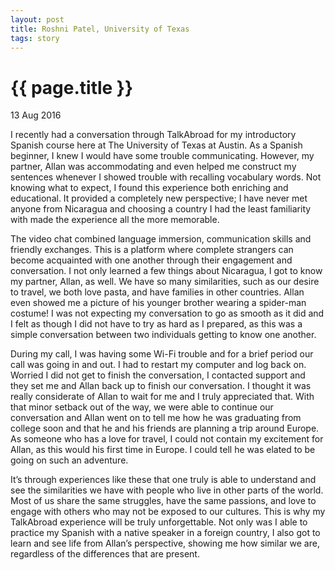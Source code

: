```yaml
---
layout: post
title: Roshni Patel, University of Texas
tags: story
---
```


# {{ page.title }}

13 Aug 2016

I recently had a conversation through TalkAbroad for my introductory Spanish course here at The University of Texas at Austin. As a Spanish beginner, I knew I would have some trouble communicating. However, my partner, Allan was accommodating and even helped me construct my sentences whenever I showed trouble with recalling vocabulary words. Not knowing what to expect, I found this experience both enriching and educational. It provided a completely new perspective; I have never met anyone from Nicaragua and choosing a country I had the least familiarity with made the experience all the more memorable.

The video chat combined language immersion, communication skills and friendly exchanges. This is a platform where complete strangers can become acquainted with one another through their engagement and conversation. I not only learned a few things about Nicaragua, I got to know my partner, Allan, as well. We have so many similarities, such as our desire to travel, we both love pasta, and have families in other countries. Allan even showed me a picture of his younger brother wearing a spider-man costume! I was not expecting my conversation to go as smooth as it did and I felt as though I did not have to try as hard as I prepared, as this was a simple conversation between two individuals getting to know one another.

During my call, I was having some Wi-Fi trouble and for a brief period our call was going in and out. I had to restart my computer and log back on. Worried I did not get to finish the conversation, I contacted support and they set me and Allan back up to finish our conversation. I thought it was really considerate of Allan to wait for me and I truly appreciated that. With that minor setback out of the way, we were able to continue our conversation and Allan went on to tell me how he was graduating from college soon and that he and his friends are planning a trip around Europe. As someone who has a love for travel, I could not contain my excitement for Allan, as this would his first time in Europe. I could tell he was elated to be going on such an adventure.

It’s through experiences like these that one truly is able to understand and see the similarities we have with people who live in other parts of the world. Most of us share the same struggles, have the same passions, and love to engage with others who may not be exposed to our cultures. This is why my TalkAbroad experience will be truly unforgettable. Not only was I able to practice my Spanish with a native speaker in a foreign country, I also got to learn and see life from Allan’s perspective, showing me how similar we are, regardless of the differences that are present.